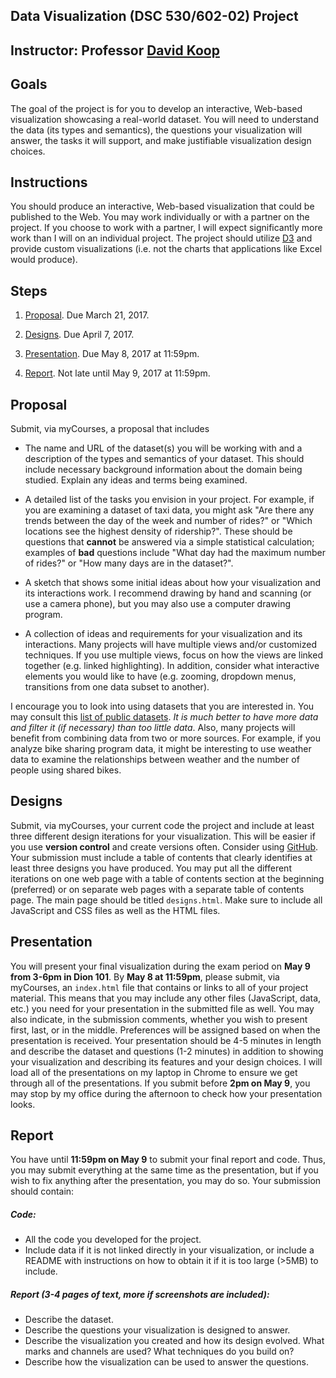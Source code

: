 ## Data Visualization (DSC 530/602-02) Project

## Instructor: Professor [David Koop](http://www.cis.umassd.edu/~dkoop/)

## Goals
The goal of the project is for you to develop an interactive, Web-based visualization showcasing a real-world dataset. You will need to understand the data (its types and semantics), the questions your visualization will answer, the tasks it will support, and make justifiable visualization design choices.

## Instructions
You should produce an interactive, Web-based visualization that could be published to the Web. You may work individually or with a partner on the project. If you choose to work with a partner, I will expect significantly more work than I will on an individual project. The project should utilize [D3](http://www.cis.umassd.edu/~dkoop/dsc530-2017sp/d3js.org) and provide custom visualizations (i.e. not the charts that applications like Excel would produce).

## Steps
1. [Proposal](http://www.cis.umassd.edu/~dkoop/dsc530-2017sp/project.html#proposal). Due March 21, 2017.

2. [Designs](http://www.cis.umassd.edu/~dkoop/dsc530-2017sp/project.html#designs). Due April 7, 2017.

3. [Presentation](http://www.cis.umassd.edu/~dkoop/dsc530-2017sp/project.html#presentation). Due May 8, 2017 at 11:59pm.

4. [Report](http://www.cis.umassd.edu/~dkoop/dsc530-2017sp/project.html#report). Not late until May 9, 2017 at 11:59pm.

## Proposal

Submit, via myCourses, a proposal that includes

- The name and URL of the dataset(s) you will be working with and a description of the types and semantics of your dataset. This should include necessary background information about the domain being studied. Explain any ideas and terms being examined.

- A detailed list of the tasks you envision in your project. For example, if you are examining a dataset of taxi data, you might ask "Are there any trends between the day of the week and number of rides?" or "Which locations see the highest density of ridership?". These should be questions that **cannot** be answered via a simple statistical calculation; examples of **bad** questions include "What day had the maximum number of rides?" or "How many days are in the dataset?".

- A sketch that shows some initial ideas about how your visualization and its interactions work. I recommend drawing by hand and scanning (or use a camera phone), but you may also use a computer drawing program.

- A collection of ideas and requirements for your visualization and its interactions. Many projects will have multiple views and/or customized techniques. If you use multiple views, focus on how the views are linked together (e.g. linked highlighting). In addition, consider what interactive elements you would like to have (e.g. zooming, dropdown menus, transitions from one data subset to another).

I encourage you to look into using datasets that you are interested in. You may consult this [list of public datasets](https://github.com/caesar0301/awesome-public-datasets). *It is much better to have more data and filter it (if necessary) than too little data*. Also, many projects will benefit from combining data from two or more sources. For example, if you analyze bike sharing program data, it might be interesting to use weather data to examine the relationships between weather and the number of people using shared bikes.

## Designs
Submit, via myCourses, your current code the project and include at least three different design iterations for your visualization. This will be easier if you use **version control** and create versions often. Consider using [GitHub](http://www.cis.umassd.edu/~dkoop/dsc530-2017sp/www.github.com). Your submission must include a table of contents that clearly identifies at least three designs you have produced. You may put all the different iterations on one web page with a table of contents section at the beginning (preferred) or on separate web pages with a separate table of contents page. The main page should be titled `designs.html`. Make sure to include all JavaScript and CSS files as well as the HTML files.

## Presentation
You will present your final visualization during the exam period on **May 9 from 3-6pm in Dion 101**. By **May 8 at 11:59pm**, please submit, via myCourses, an `index.html` file that contains or links to all of your project material. This means that you may include any other files (JavaScript, data, etc.) you need for your presentation in the submitted file as well. You may also indicate, in the submission comments, whether you wish to present first, last, or in the middle. Preferences will be assigned based on when the presentation is received. Your presentation should be 4-5 minutes in length and describe the dataset and questions (1-2 minutes) in addition to showing your visualization and describing its features and your design choices. I will load all of the presentations on my laptop in Chrome to ensure we get through all of the presentations. If you submit before **2pm on May 9**, you may stop by my office during the afternoon to check how your presentation looks.

## Report
You have until **11:59pm on May 9** to submit your final report and code. Thus, you may submit everything at the same time as the presentation, but if you wish to fix anything after the presentation, you may do so. Your submission should contain:

##### Code:
- All the code you developed for the project.
- Include data if it is not linked directly in your visualization, or include a README with instructions on how to obtain it if it is too large (>5MB) to include.

##### Report (3-4 pages of text, more if screenshots are included):
- Describe the dataset.
- Describe the questions your visualization is designed to answer.
- Describe the visualization you created and how its design evolved. What marks and channels are used? What techniques do you build on?
- Describe how the visualization can be used to answer the questions.

